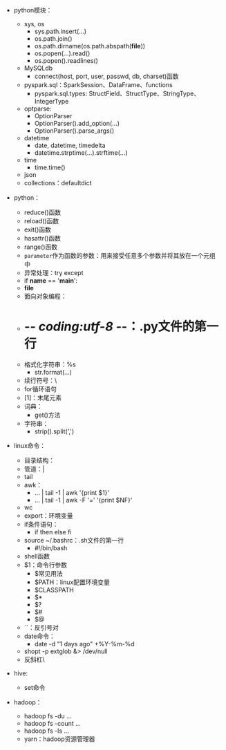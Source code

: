 * python模块：
  * sys, os
    * sys.path.insert(...)
    * os.path.join()
    * os.path.dirname(os.path.abspath(__file__))
    * os.popen(...).read()
    * os.popen().readlines()
  * MySQLdb
    * connect(host, port, user, passwd, db, charset)函数
  * pyspark.sql：SparkSession、DataFrame、functions
    * pyspark.sql.types: StructField、StructType、StringType、IntegerType
  * optparse:
    * OptionParser
    * OptionParser().add_option(...)
    * OptionParser().parse_args()
  * datetime
    * date, datetime, timedelta
    * datetime.strptime(...).strftime(...)
  * time
    * time.time()
  * json
  * collections：defaultdict

* python：
  * reduce()函数
  * reload()函数
  * exit()函数
  * hasattr()函数
  * range()函数
  * `parameter`作为函数的参数：用来接受任意多个参数并将其放在一个元组中
  * 异常处理：try except
  * if __name__ == '__main__':
  * __file__
  * 面向对象编程：
  * # -*- coding:utf-8 -*-：.py文件的第一行
  * 格式化字符串：%s
    * str.format(...)
  * 续行符号：\
  * for循环语句
  * [1]：末尾元素
  * 词典：
    * get()方法
  * 字符串：
    * strip().split(',')
  
* linux命令：
  * 目录结构：
  * 管道：|
  * tail
  * awk：
    * ... | tail -1 | awk '{print $1}'
    * ... | tail -1 | awk -F '=' '{print $NF}'
  * wc
  * export：环境变量
  * if条件语句：
    * if then else fi
  * source ~/.bashrc：.sh文件的第一行
    * #!/bin/bash
  * shell函数
  * $1：命令行参数
    * $常见用法
    * $PATH：linux配置环境变量
    * $CLASSPATH
    * $*
    * $?
    * $#
    * $@
  * ``：反引号对
  * date命令：
    * date -d "1 days ago" +%Y-%m-%d
  * shopt -p extglob &> /dev/null
  * 反斜杠\
  
* hive:
  * set命令
  
* hadoop：
  * hadoop fs -du ...
  * hadoop fs -count ...
  * hadoop fs -ls ...
  * yarn：hadoop资源管理器
